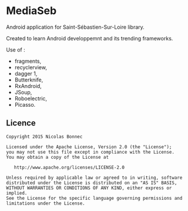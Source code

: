 # MediaSeb

Android application for Saint-Sébastien-Sur-Loire library.

Created to learn Android developpemnt and its trending frameworks.

Use of :
* fragments,
* recyclerview,
* dagger 1,
* Butterknife,
* RxAndroid,
* JSoup,
* Roboelectric,
* Picasso.

Licence
-----------

    Copyright 2015 Nicolas Bonnec

    Licensed under the Apache License, Version 2.0 (the "License");
    you may not use this file except in compliance with the License.
    You may obtain a copy of the License at

       http://www.apache.org/licenses/LICENSE-2.0

    Unless required by applicable law or agreed to in writing, software
    distributed under the License is distributed on an "AS IS" BASIS,
    WITHOUT WARRANTIES OR CONDITIONS OF ANY KIND, either express or implied.
    See the License for the specific language governing permissions and
    limitations under the License.
